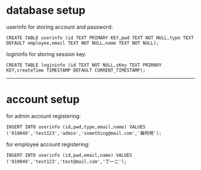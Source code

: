 # database setup
userinfo for storing account and password:

`CREATE TABLE userinfo (id TEXT PRIMARY KEY,pwd TEXT NOT NULL,type TEXT DEFAULT employee,email TEXT NOT NULL,name TEXT NOT NULL);`

logininfo for storing session key:

`CREATE TABLE logininfo (id TEXT NOT NULL,sKey TEXT PRIMARY KEY,createTime TIMESTAMP DEFAULT CURRENT_TIMESTAMP);`
<!-- forget password db:
`CREATE TABLE logininfo (id TEXT PRIMARY KEY,createTime DATETIME DEFAULT datetime('now','+1 hour'))` -->
---
# account setup

for admin account registering:

`INSERT INTO userinfo (id,pwd,type,email,name) VALUES ('010049','test123','admin','something@mail.com','黃阿明');`


for employee account registering:

`INSERT INTO userinfo (id,pwd,email,name) VALUES ('010049','test123','test@mail.com','丁一二');`